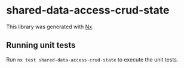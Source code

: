 # shared-data-access-crud-state

This library was generated with [Nx](https://nx.dev).

## Running unit tests

Run `nx test shared-data-access-crud-state` to execute the unit tests.
